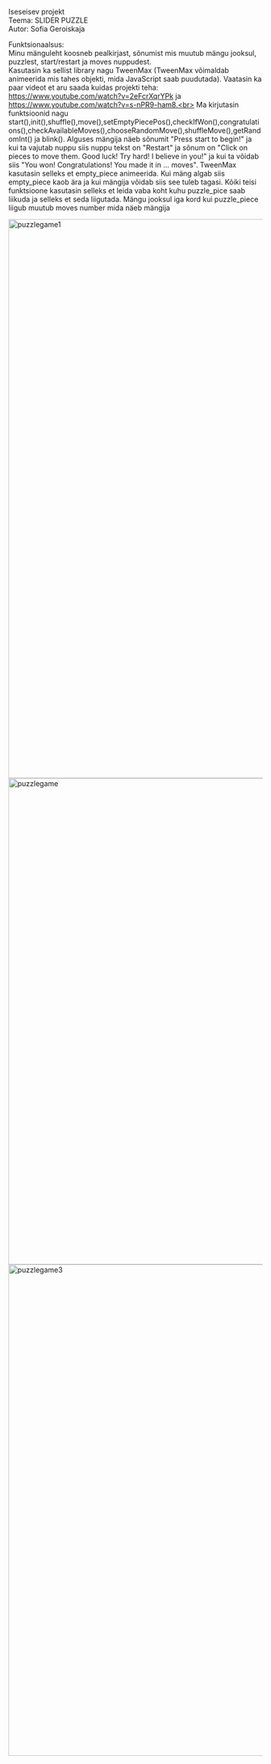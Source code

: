 Iseseisev projekt<br>
Teema: SLIDER PUZZLE<br>
Autor: Sofia Geroiskaja<br>

Funktsionaalsus:<br>
Minu mänguleht koosneb pealkirjast, sõnumist mis muutub mängu jooksul, puzzlest, start/restart ja moves nuppudest.<br>
Kasutasin ka sellist library nagu TweenMax (TweenMax võimaldab animeerida mis tahes objekti, mida JavaScript saab puudutada). Vaatasin ka paar videot et aru saada kuidas projekti teha: https://www.youtube.com/watch?v=2eFcrXqrYPk ja https://www.youtube.com/watch?v=s-nPR9-ham8.<br>
Ma kirjutasin funktsioonid nagu start(),init(),shuffle(),move(),setEmptyPiecePos(),checkIfWon(),congratulations(),checkAvailableMoves(),chooseRandomMove(),shuffleMove(),getRandomInt() ja blink(). Alguses mängija näeb sõnumit "Press start to begin!" ja kui ta vajutab nuppu siis nuppu tekst on "Restart" ja sõnum on "Click on pieces to move them. Good luck! Try hard! I believe in you!" ja kui ta võidab siis "You won! Congratulations! You made it in ... moves". TweenMax kasutasin selleks et empty_piece animeerida. Kui mäng algab siis empty_piece kaob ära ja kui mängija võidab siis see tuleb tagasi. Kõiki teisi funktsioone kasutasin selleks et leida vaba koht kuhu puzzle_pice saab liikuda ja selleks et seda liigutada. Mängu jooksul iga kord kui puzzle_piece liigub muutub moves number mida näeb mängija

<img width="1106" alt="puzzlegame1" src="https://user-images.githubusercontent.com/70939482/117965576-9930a600-b32b-11eb-99ac-b09e09fa2290.png">
<img width="962" alt="puzzlegame" src="https://user-images.githubusercontent.com/70939482/117965581-9a61d300-b32b-11eb-8e4f-3ea9c78a52d9.png">
<img width="972" alt="puzzlegame3" src="https://user-images.githubusercontent.com/70939482/117966955-317b5a80-b32d-11eb-8e84-18e56e25c151.png">
